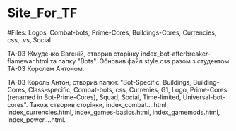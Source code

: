 # Site_For_TF
#Files: Logos, Combat-bots, Prime-Cores, Buildings-Cores, Currencies, css, .vs, Social

ТА-03 Жмуденко Євгеній, створив сторінку index_bot-afterbreaker-flamewar.html та папку "Bots". Обновив файл style.css разом з студентом ТА-03 Королем Антоном.

ТА-03 Король Антон, створив папки: "Bot-Specific, Buildings, Building-Cores, Class-specific, Combat-bots, css, Currenies, G1, Logo, Prime-Cores (renamed in Bot-Prime-Cores), Squad, Social, Time-limited, Universal-bot-cores". Також створив сторінки, index_combat....html, index_currencies.html, index_games-basics.html, index_gamemods.html, index_power....html.